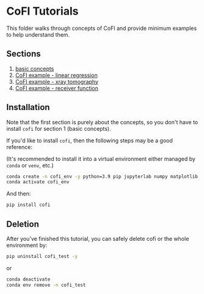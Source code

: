 # CoFI Tutorials

This folder walks through concepts of CoFI and provide minimum examples to help understand them.

## Sections
1. [basic concepts](1_basic_concepts.ipynb)
2. [CoFI example - linear regression](2_cofi_example_linear_reg.ipynb)
3. [CoFI example - xray tomography](3_cofi_example_xrt.ipynb)
4. [CoFI example - receiver function](3_cofi_example_rfc.ipynb)

## Installation
Note that the first section is purely about the concepts, so you don't have to install `cofi` for section 1 (basic concepts).

If you'd like to install `cofi`, then the following steps may be a good reference:

(It's recommended to install it into a virtual environment either managed by `conda` or `venv`, etc.)

```bash
conda create -n cofi_env -y python=3.9 pip jupyterlab numpy matplotlib
conda activate cofi_env
```

And then:
```bash
pip install cofi
```

## Deletion
After you've finished this tutorial, you can safely delete cofi or the whole environment by:

```bash
pip uninstall cofi_test -y
```
or

```bash
conda deactivate
conda env remove -n cofi_test
```
